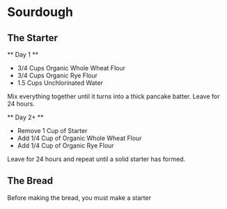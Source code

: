 # Sourdough


## The Starter

** Day 1 **

- 3/4 Cups Organic Whole Wheat Flour
- 3/4 Cups Organic Rye Flour
- 1.5 Cups Unchlorinated Water

Mix everything together until it turns into a thick pancake batter. Leave for 24 hours.

** Day 2+ **

- Remove 1 Cup of Starter
- Add 1/4 Cup of Organic Whole Wheat Flour
- Add 1/4 Cup of Organic Rye Flour

Leave for 24 hours and repeat until a solid starter has formed.


## The Bread

Before making the bread, you must make a starter